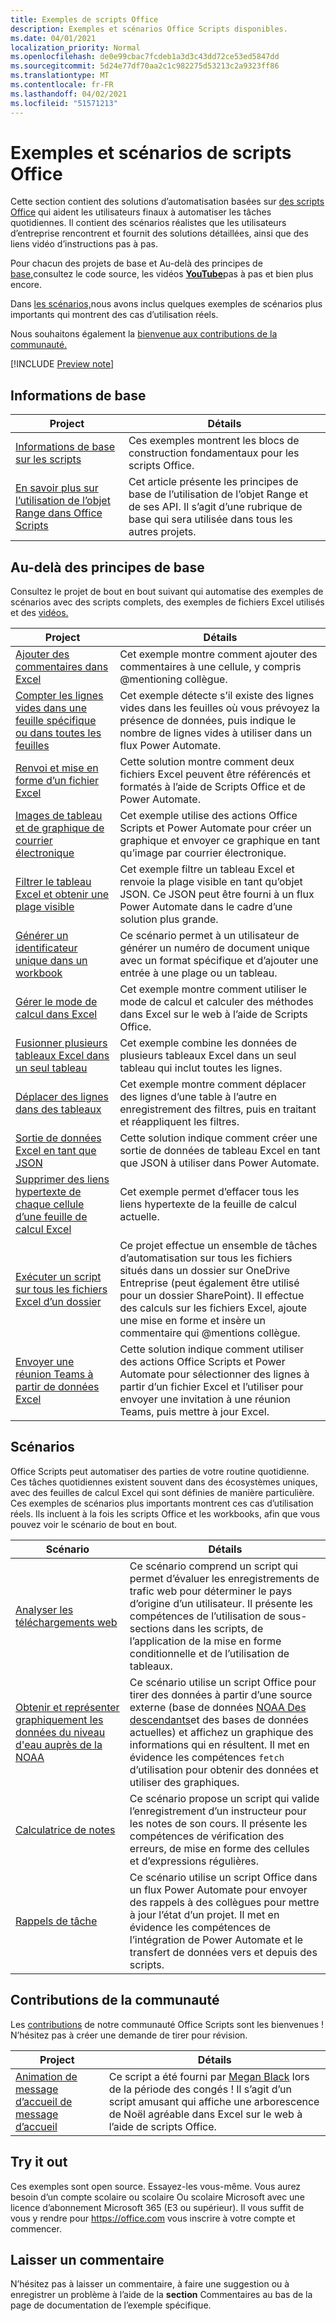 ```yaml
---
title: Exemples de scripts Office
description: Exemples et scénarios Office Scripts disponibles.
ms.date: 04/01/2021
localization_priority: Normal
ms.openlocfilehash: de0e99cbac7fcdeb1a3d3c43dd72ce53ed5847dd
ms.sourcegitcommit: 5d24e77df70aa2c1c982275d53213c2a9323ff86
ms.translationtype: MT
ms.contentlocale: fr-FR
ms.lasthandoff: 04/02/2021
ms.locfileid: "51571213"
---
```

# <a name="office-scripts-samples-and-scenarios"></a>Exemples et scénarios de scripts Office

Cette section contient des solutions d’automatisation basées sur [des scripts Office](../../overview/excel.md) qui aident les utilisateurs finaux à automatiser les tâches quotidiennes. Il contient des scénarios réalistes que les utilisateurs d’entreprise rencontrent et fournit des solutions détaillées, ainsi que des liens vidéo d’instructions pas à pas.

Pour chacun des [](#basics) projets de base et Au-delà des principes de [base,](#beyond-the-basics)consultez le code source, les vidéos [**YouTube**](https://www.youtube.com/playlist?list=PLr3zVPZrMOUMl88fs8uc2GGAePRnNe6m0)pas à pas et bien plus encore.

Dans [les scénarios,](#scenarios)nous avons inclus quelques exemples de scénarios plus importants qui montrent des cas d’utilisation réels.

Nous souhaitons également la [bienvenue aux contributions de la communauté.](#community-contributions)

[!INCLUDE [Preview note](../../includes/preview-note.md)]

## <a name="basics"></a>Informations de base

| Project | Détails |
|---------|---------|
| [Informations de base sur les scripts](../excel-samples.md) | Ces exemples montrent les blocs de construction fondamentaux pour les scripts Office. |
| [En savoir plus sur l’utilisation de l’objet Range dans Office Scripts](range-basics.md) | Cet article présente les principes de base de l’utilisation de l’objet Range et de ses API. Il s’agit d’une rubrique de base qui sera utilisée dans tous les autres projets. |

## <a name="beyond-the-basics"></a>Au-delà des principes de base

Consultez le projet de bout en bout suivant qui automatise des exemples de scénarios avec des scripts complets, des exemples de fichiers Excel utilisés et des [vidéos.](https://www.youtube.com/playlist?list=PLr3zVPZrMOUMl88fs8uc2GGAePRnNe6m0)

| Project | Détails |
|---------|---------|
| [Ajouter des commentaires dans Excel](add-excel-comments.md) | Cet exemple montre comment ajouter des commentaires à une cellule, y compris @mentioning collègue. |
| [Compter les lignes vides dans une feuille spécifique ou dans toutes les feuilles](count-blank-rows.md) | Cet exemple détecte s’il existe des lignes vides dans les feuilles où vous prévoyez la présence de données, puis indique le nombre de lignes vides à utiliser dans un flux Power Automate. |
| [Renvoi et mise en forme d’un fichier Excel](excel-cross-reference.md) | Cette solution montre comment deux fichiers Excel peuvent être référencés et formatés à l’aide de Scripts Office et de Power Automate. |
| [Images de tableau et de graphique de courrier électronique](email-images-chart-table.md) | Cet exemple utilise des actions Office Scripts et Power Automate pour créer un graphique et envoyer ce graphique en tant qu’image par courrier électronique. |
| [Filtrer le tableau Excel et obtenir une plage visible](filter-table-get-visible-range.md) | Cet exemple filtre un tableau Excel et renvoie la plage visible en tant qu’objet JSON. Ce JSON peut être fourni à un flux Power Automate dans le cadre d’une solution plus grande. |
| [Générer un identificateur unique dans un workbook](document-number-generator.md) | Ce scénario permet à un utilisateur de générer un numéro de document unique avec un format spécifique et d’ajouter une entrée à une plage ou un tableau. |
| [Gérer le mode de calcul dans Excel](excel-calculation.md) | Cet exemple montre comment utiliser le mode de calcul et calculer des méthodes dans Excel sur le web à l’aide de Scripts Office. |
| [Fusionner plusieurs tableaux Excel dans un seul tableau](copy-tables-combine.md) | Cet exemple combine les données de plusieurs tableaux Excel dans un seul tableau qui inclut toutes les lignes. |
| [Déplacer des lignes dans des tableaux](move-rows-across-tables.md) | Cet exemple montre comment déplacer des lignes d’une table à l’autre en enregistrement des filtres, puis en traitant et réappliquent les filtres. |
| [Sortie de données Excel en tant que JSON](get-table-data.md) | Cette solution indique comment créer une sortie de données de tableau Excel en tant que JSON à utiliser dans Power Automate. |
| [Supprimer des liens hypertexte de chaque cellule d’une feuille de calcul Excel](remove-hyperlinks-from-cells.md) | Cet exemple permet d’effacer tous les liens hypertexte de la feuille de calcul actuelle. |
| [Exécuter un script sur tous les fichiers Excel d’un dossier](automate-tasks-on-all-excel-files-in-folder.md) | Ce projet effectue un ensemble de tâches d’automatisation sur tous les fichiers situés dans un dossier sur OneDrive Entreprise (peut également être utilisé pour un dossier SharePoint). Il effectue des calculs sur les fichiers Excel, ajoute une mise en forme et insère un commentaire qui @mentions collègue. |
| [Envoyer une réunion Teams à partir de données Excel](send-teams-invite-from-excel-data.md) | Cette solution indique comment utiliser des actions Office Scripts et Power Automate pour sélectionner des lignes à partir d’un fichier Excel et l’utiliser pour envoyer une invitation à une réunion Teams, puis mettre à jour Excel. |

## <a name="scenarios"></a>Scénarios

Office Scripts peut automatiser des parties de votre routine quotidienne. Ces tâches quotidiennes existent souvent dans des écosystèmes uniques, avec des feuilles de calcul Excel qui sont définies de manière particulière. Ces exemples de scénarios plus importants montrent ces cas d’utilisation réels. Ils incluent à la fois les scripts Office et les workbooks, afin que vous pouvez voir le scénario de bout en bout.

| Scénario | Détails |
|---------|---------|
| [Analyser les téléchargements web](../scenarios/analyze-web-downloads.md) | Ce scénario comprend un script qui permet d’évaluer les enregistrements de trafic web pour déterminer le pays d’origine d’un utilisateur. Il présente les compétences de l’utilisation de sous-sections dans les scripts, de l’application de la mise en forme conditionnelle et de l’utilisation de tableaux. |
| [Obtenir et représenter graphiquement les données du niveau d'eau auprès de la NOAA](../scenarios/noaa-data-fetch.md) | Ce scénario utilise un script Office pour tirer des données à partir d’une source externe (base de données [NOAA Des descendants](https://tidesandcurrents.noaa.gov/)et des bases de données actuelles) et affichez un graphique des informations qui en résultent. Il met en évidence les compétences `fetch` d’utilisation pour obtenir des données et utiliser des graphiques. |
| [Calculatrice de notes](../scenarios/grade-calculator.md) | Ce scénario propose un script qui valide l’enregistrement d’un instructeur pour les notes de son cours. Il présente les compétences de vérification des erreurs, de mise en forme des cellules et d’expressions régulières. |
| [Rappels de tâche](../scenarios/task-reminders.md) | Ce scénario utilise un script Office dans un flux Power Automate pour envoyer des rappels à des collègues pour mettre à jour l’état d’un projet. Il met en évidence les compétences de l’intégration de Power Automate et le transfert de données vers et depuis des scripts. |

## <a name="community-contributions"></a>Contributions de la communauté

Les [contributions](https://github.com/OfficeDev/office-scripts-docs/blob/master/Contributing.md) de notre communauté Office Scripts sont les bienvenues ! N’hésitez pas à créer une demande de tirer pour révision.

| Project | Détails |
|---------|---------|
| [Animation de message d’accueil de message d’accueil](community-seasons-greetings.md) | Ce script a été fourni par [Megan Black](https://www.linkedin.com/in/lesblackconsultant/) lors de la période des congés ! Il s’agit d’un script amusant qui affiche une arborescence de Noël agréable dans Excel sur le web à l’aide de scripts Office. |

## <a name="try-it-out"></a>Try it out

Ces exemples sont open source. Essayez-les vous-même. Vous aurez besoin d’un compte scolaire ou scolaire Ou scolaire Microsoft avec une licence d’abonnement Microsoft 365 (E3 ou supérieur). Il vous suffit de vous y rendre pour https://office.com vous inscrire à votre compte et commencer.

## <a name="leave-a-comment"></a>Laisser un commentaire

N’hésitez pas à laisser un commentaire, à faire une suggestion ou à enregistrer un problème à l’aide de la **section** Commentaires au bas de la page de documentation de l’exemple spécifique.
